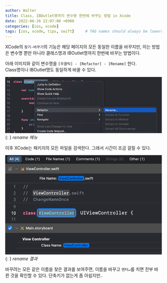 ```yaml
---
author: Walter
title: Class, IBOutlet명까지 변수명 한번에 바꾸는 방법 in Xcode
date: 2022-06-26 22:07:00 +0900
categories: [ios, xcode]
tags: [ios, xcode, tips, swift]     # TAG names should always be lowercase
---
```


XCode의 `찾기-바꾸기`의 기능은 해당 페이지의 모든 동일한 이름을 바꾸지만, 이는 방법은 변수명 뿐만 아니라 클래스명과 IBOutlet명까지 한번에 바꾸는 방법이다.

아래 이미지와 같이 변수명을 `[우클릭] - [Refactor] - [Rename]` 한다.<br>
Class명이나 IBOutlet명도 동일하게 바꿀 수 있다.

![menu](/post_img/20220626/menu.png){: }
_rename 메뉴_

이후 XCode는 패키지의 모든 파일을 검색한다. 그래서 시간이 조금 걸릴 수 있다.

![rename result](/post_img/20220626/rename_result.png){: }
_rename 결과_

바꾸려는 모든 같은 이름을 찾은 결과를 보여주면, 이름을 바꾸고 `엔터↵`를 치면 전부 바뀐 것을 확인할 수 있다.
단축키가 없는게 좀 아쉽지만..